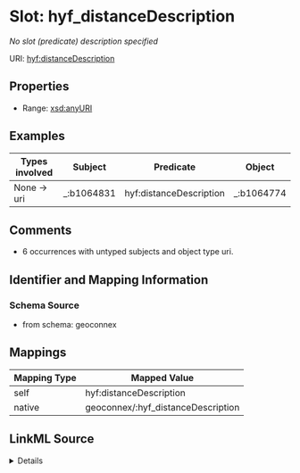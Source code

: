 

# Slot: hyf_distanceDescription


_No slot (predicate) description specified_





URI: [hyf:distanceDescription](https://www.opengis.net/def/schema/hy_features/hyfdistanceDescription)



<!-- no inheritance hierarchy -->








## Properties

* Range: [xsd:anyURI](xsd:anyURI)






## Examples

| Types involved | Subject | Predicate | Object |
| --- | --- | --- | --- |
| None → uri | _:b1064831 | hyf:distanceDescription | _:b1064774 |


## Comments

* 6 occurrences with untyped subjects and object type uri.

## Identifier and Mapping Information







### Schema Source


* from schema: geoconnex




## Mappings

| Mapping Type | Mapped Value |
| ---  | ---  |
| self | hyf:distanceDescription |
| native | geoconnex/:hyf_distanceDescription |




## LinkML Source

<details>
```yaml
name: hyf_distanceDescription
description: No slot (predicate) description specified
comments:
- 6 occurrences with untyped subjects and object type uri.
examples:
- description: None → uri
  object:
    example_object: _:b1064774
    example_predicate: hyf:distanceDescription
    example_subject: _:b1064831
from_schema: geoconnex
rank: 1000
slot_uri: hyf:distanceDescription
alias: hyf_distanceDescription
range: uri

```
</details>